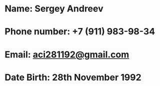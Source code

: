 # Name: Sergey Andreev
# Phone number: +7 (911) 983-98-34
# Email: aci281192@gmail.com
# Date Birth: 28th November 1992


